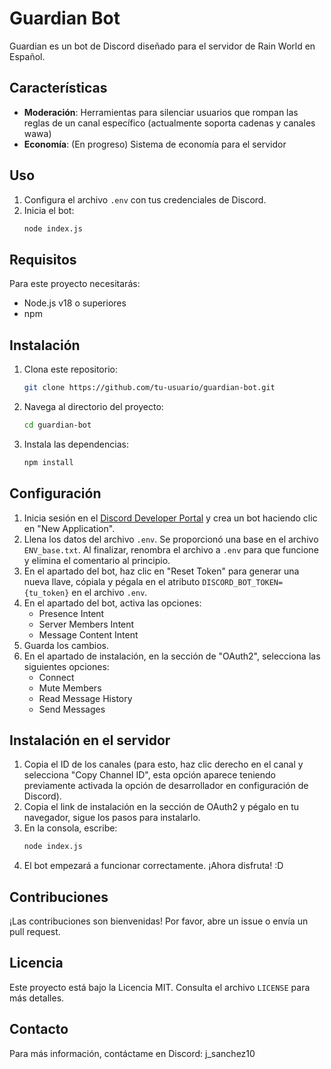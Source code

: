 # Guardian Bot

Guardian es un bot de Discord diseñado para el servidor de Rain World en Español.

## Características

- **Moderación**: Herramientas para silenciar usuarios que rompan las reglas de un canal específico (actualmente soporta cadenas y canales wawa)
- **Economía**: (En progreso) Sistema de economía para el servidor

## Uso

1. Configura el archivo `.env` con tus credenciales de Discord.
2. Inicia el bot:
    ```bash
    node index.js
    ```

## Requisitos

Para este proyecto necesitarás:
- Node.js v18 o superiores
- npm

## Instalación

1. Clona este repositorio:
    ```bash
    git clone https://github.com/tu-usuario/guardian-bot.git
    ```
2. Navega al directorio del proyecto:
    ```bash
    cd guardian-bot
    ```
3. Instala las dependencias:
    ```bash
    npm install
    ```

## Configuración

1. Inicia sesión en el [Discord Developer Portal](https://discord.com/developers/applications) y crea un bot haciendo clic en "New Application".
2. Llena los datos del archivo `.env`. Se proporcionó una base en el archivo `ENV_base.txt`. Al finalizar, renombra el archivo a `.env` para que funcione y elimina el comentario al principio.
3. En el apartado del bot, haz clic en "Reset Token" para generar una nueva llave, cópiala y pégala en el atributo `DISCORD_BOT_TOKEN={tu_token}` en el archivo `.env`.
4. En el apartado del bot, activa las opciones:
    - Presence Intent
    - Server Members Intent
    - Message Content Intent
5. Guarda los cambios.
6. En el apartado de instalación, en la sección de "OAuth2", selecciona las siguientes opciones:
    - Connect
    - Mute Members
    - Read Message History
    - Send Messages

## Instalación en el servidor

1. Copia el ID de los canales (para esto, haz clic derecho en el canal y selecciona "Copy Channel ID", esta opción aparece teniendo previamente activada la opción de desarrollador en configuración de Discord).
2. Copia el link de instalación en la sección de OAuth2 y pégalo en tu navegador, sigue los pasos para instalarlo.
3. En la consola, escribe:
    ```bash
    node index.js
    ```
4. El bot empezará a funcionar correctamente. ¡Ahora disfruta! :D

## Contribuciones

¡Las contribuciones son bienvenidas! Por favor, abre un issue o envía un pull request.

## Licencia

Este proyecto está bajo la Licencia MIT. Consulta el archivo `LICENSE` para más detalles.

## Contacto

Para más información, contáctame en Discord: j_sanchez10
